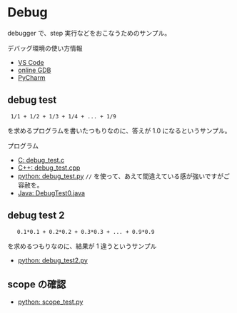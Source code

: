# Debug

debugger で、step 実行などをおこなうためのサンプル。

デバッグ環境の使い方情報
* [VS Code](https://www.nc.ii.konan-u.ac.jp/projects/debugEnv/vscode/)
* [online GDB](https://www.nc.ii.konan-u.ac.jp/projects/debugEnv/online/onlinegdb/)
* [PyCharm](https://www.nc.ii.konan-u.ac.jp/projects/debugEnv/pycharm/)

## debug test

```
 1/1 + 1/2 + 1/3 + 1/4 + ... + 1/9 
```

を求めるプログラムを書いたつもりなのに、答えが 1.0 になるというサンプル。

プログラム
* [C: debug_test.c](./debug_test.c)
* [C++: debug_test.cpp](./debug_test.cpp)
* [python: debug_test.py](./debug_test.py) `//` を使って、あえて間違えている感が強いですがご容赦を。
* [Java: DebugTest0.java](./DebugTest0.java)

## debug test 2

```
   0.1*0.1 + 0.2*0.2 + 0.3*0.3 + ... + 0.9*0.9
```
を求めるつもりなのに、結果が 1 違うというサンプル

* [python: debug_test2.py](./debug_test2.py) 

## scope の確認

* [python: scope_test.py](./scope_test.py)

